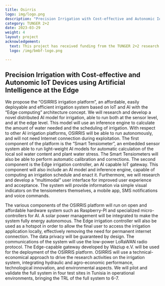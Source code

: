 ```yaml
---
title: Osirris
logo: img/logo.png
description: "Precision Irrigation with Cost-effective and Autonomic IoT Devices using Artificial Intelligence at the Edge"
category: TUNGER 2+2
date: 2023-03-29
weight: 4
layout: project
acknowledgement:
  text: This project has received funding from the TUNGER 2+2 research and innovation programme. The German project partners are funded by the BMBF and the Tunisian project partners are funded by the Tunisian Ministry of Higher Education and Scientific Research (MoHESR) under the guideline of TUNGER 2+2.
  logo: /img/bmbf-logo.png

---
```


## Precision Irrigation with Cost-effective and Autonomic IoT Devices using Artificial Intelligence at the Edge

We propose the “OSIRRIS irrigation platform”, an affordable, easily deployable and efficient irrigation system based on IoT and AI with the “Edge computing” architecture concept. We will research and develop a novel distributed AI model for irrigation, able to run both at the sensor level, and at the edge level. This model will use an inference engine to calculate the amount of water needed and the scheduling of irrigation. With respect to other AI irrigation platforms, OSIRRIS will be able to run autonomously, and will not need Internet connection during exploitation.
The first component of the platform is the “Smart Tensiometer”, an embedded sensor system able to run light-weight AI models for automatic calculation of the local soil water content and plant water stress. The Smart Tensiometers will also be able to perform automatic calibration and corrections. The second component is the Edge irrigation controller, an AI capable IoT gateway. This component will also include an AI model and inference engine, capable of computing an irrigation schedule and enact it. Furthermore, we will research and develop a “multimodal” user interface for improved user experience and acceptance. The system will provide information via simple visual indicators on the tensiometers themselves, a mobile app, SMS notifications and voice commands.

The various components of the OSIRRIS platform will run on open and affordable hardware system such as Raspberry-PI and specialized micro-controllers for AI. A solar power management will be integrated to make the system fully energy autonomous. The Edge irrigation controller will also be used as a hotspot in order to allow the final user to access the irrigation application locally, effectively removing the need for permanent internet connection. The data privacy will be guaranteed by design. The communications of the system will use the low-power LoRaWAN radio protocol. The Edge-capable gateway developed by Waziup e.V. will be used for the deployment of the OSIRRIS platform. OSIRRIS will use a technical-economical approach to drive the research activities on the irrigation system, integrating hydraulic and agro-economic performance, technological innovation, and environmental aspects. We will pilot and validate the full system in four test sites in Tunisia in operational environments, bringing the TRL of the full system to 6-7.




